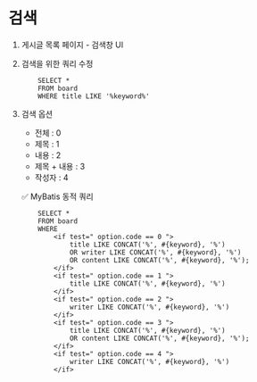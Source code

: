 # 검색
1. 게시글 목록 페이지 - 검색창 UI
2. 검색을 위한 쿼리 수정
    ```
        SELECT *
        FROM board
        WHERE title LIKE '%keyword%'
    ```
3. 검색 옵션
    - 전체          : 0
    - 제목          : 1
    - 내용          : 2
    - 제목 + 내용   : 3
    - 작성자        : 4

    ✅ MyBatis 동적 쿼리
    ```
        SELECT *
        FROM board
        WHERE
            <if test=" option.code == 0 ">
                title LIKE CONCAT('%', #{keyword}, '%')
                OR writer LIKE CONCAT('%', #{keyword}, '%')
                OR content LIKE CONCAT('%', #{keyword}, '%');
            </if>
            <if test=" option.code == 1 ">
                title LIKE CONCAT('%', #{keyword}, '%')
            </if>
            <if test=" option.code == 2 ">
                writer LIKE CONCAT('%', #{keyword}, '%')
            </if>
            <if test=" option.code == 3 ">
                title LIKE CONCAT('%', #{keyword}, '%')
                OR content LIKE CONCAT('%', #{keyword}, '%');
            </if>
            <if test=" option.code == 4 ">
                writer LIKE CONCAT('%', #{keyword}, '%')
            </if>

    ```
